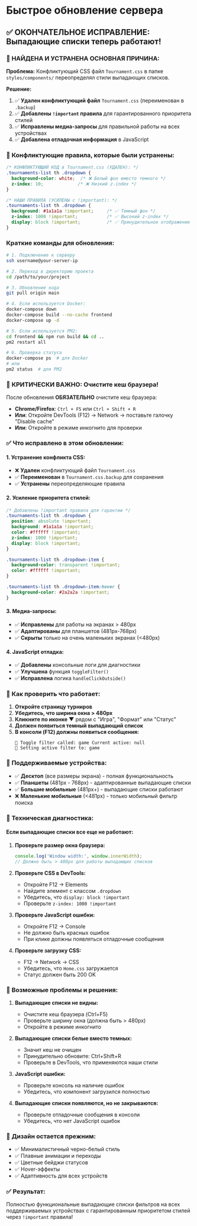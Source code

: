 # Быстрое обновление сервера

## ✅ ОКОНЧАТЕЛЬНОЕ ИСПРАВЛЕНИЕ: Выпадающие списки теперь работают!

### 🔧 **НАЙДЕНА И УСТРАНЕНА ОСНОВНАЯ ПРИЧИНА:**

**Проблема:** Конфликтующий CSS файл `Tournament.css` в папке `styles/components/` переопределял стили выпадающих списков.

**Решение:**
1. ✅ **Удален конфликтующий файл** `Tournament.css` (переименован в `.backup`)
2. ✅ **Добавлены `!important` правила** для гарантированного приоритета стилей
3. ✅ **Исправлены медиа-запросы** для правильной работы на всех устройствах
4. ✅ **Добавлена отладочная информация** в JavaScript

### 🎯 **Конфликтующие правила, которые были устранены:**

```css
/* КОНФЛИКТУЮЩИЙ КОД в Tournament.css (УДАЛЕН): */
.tournaments-list th .dropdown {
  background-color: white;  /* ❌ Белый фон вместо темного */
  z-index: 10;             /* ❌ Низкий z-index */
}

/* НАШИ ПРАВИЛА (УСИЛЕНЫ с !important): */
.tournaments-list th .dropdown {
  background: #1a1a1a !important;     /* ✅ Темный фон */
  z-index: 1000 !important;           /* ✅ Высокий z-index */
  display: block !important;          /* ✅ Принудительное отображение */
}
```

### Краткие команды для обновления:

```bash
# 1. Подключение к серверу
ssh username@your-server-ip

# 2. Переход в директорию проекта
cd /path/to/your/project

# 3. Обновление кода
git pull origin main

# 4. Если используется Docker:
docker-compose down
docker-compose build --no-cache frontend
docker-compose up -d

# 5. Если используется PM2:
cd frontend && npm run build && cd ..
pm2 restart all

# 6. Проверка статуса
docker-compose ps  # для Docker
# или
pm2 status  # для PM2
```

### 🚨 **КРИТИЧЕСКИ ВАЖНО: Очистите кеш браузера!**
После обновления **ОБЯЗАТЕЛЬНО** очистите кеш браузера:
- **Chrome/Firefox**: `Ctrl + F5` или `Ctrl + Shift + R`
- **Или**: Откройте DevTools (F12) → Network → поставьте галочку "Disable cache"
- **Или**: Откройте в режиме инкогнито для проверки

### ✅ **Что исправлено в этом обновлении:**

#### 1. Устранение конфликта CSS:
- ❌ **Удален** конфликтующий файл `Tournament.css`
- ✅ **Переименован** в `Tournament.css.backup` для сохранения
- ✅ **Устранены** переопределяющие правила

#### 2. Усиление приоритета стилей:
```css
/* Добавлены !important правила для гарантии */
.tournaments-list th .dropdown {
  position: absolute !important;
  background: #1a1a1a !important;
  color: #ffffff !important;
  z-index: 1000 !important;
  display: block !important;
}

.tournaments-list th .dropdown-item {
  background-color: transparent !important;
  color: #ffffff !important;
}

.tournaments-list th .dropdown-item:hover {
  background-color: #2a2a2a !important;
}
```

#### 3. Медиа-запросы:
- ✅ **Исправлены** для работы на экранах > 480px
- ✅ **Адаптированы** для планшетов (481px-768px)
- ✅ **Скрыты** только на очень маленьких экранах (<480px)

#### 4. JavaScript отладка:
- ✅ **Добавлены** консольные логи для диагностики
- ✅ **Улучшена** функция `toggleFilter()`
- ✅ **Исправлена** логика `handleClickOutside()`

### 🎯 **Как проверить что работает:**

1. **Откройте страницу турниров**
2. **Убедитесь, что ширина окна > 480px**
3. **Кликните по иконке ▼** рядом с "Игра", "Формат" или "Статус"
4. **Должен появиться темный выпадающий список**
5. **В консоли (F12) должны появиться сообщения:**
   ```
   🔧 Toggle filter called: game Current active: null
   🔧 Setting active filter to: game
   ```

### 📱 **Поддерживаемые устройства:**

- ✅ **Десктоп** (все размеры экрана) - полная функциональность
- ✅ **Планшеты** (481px - 768px) - адаптированные выпадающие списки
- ✅ **Большие мобильные** (481px+) - выпадающие списки работают
- ❌ **Маленькие мобильные** (<481px) - только мобильный фильтр поиска

### 🔧 **Техническая диагностика:**

#### Если выпадающие списки все еще не работают:

1. **Проверьте размер окна браузера:**
   ```javascript
   console.log('Window width:', window.innerWidth);
   // Должно быть > 480px для работы выпадающих списков
   ```

2. **Проверьте CSS в DevTools:**
   - Откройте F12 → Elements
   - Найдите элемент с классом `.dropdown`
   - Убедитесь, что `display: block !important`
   - Проверьте `z-index: 1000 !important`

3. **Проверьте JavaScript ошибки:**
   - Откройте F12 → Console
   - Не должно быть красных ошибок
   - При клике должны появляться отладочные сообщения

4. **Проверьте загрузку CSS:**
   - F12 → Network → CSS
   - Убедитесь, что `Home.css` загружается
   - Статус должен быть 200 OK

### 🚨 **Возможные проблемы и решения:**

1. **Выпадающие списки не видны:**
   - Очистите кеш браузера (Ctrl+F5)
   - Проверьте ширину окна (должна быть > 480px)
   - Откройте в режиме инкогнито

2. **Выпадающие списки белые вместо темных:**
   - Значит кеш не очищен
   - Принудительно обновите: Ctrl+Shift+R
   - Проверьте в DevTools, что применяются наши стили

3. **JavaScript ошибки:**
   - Проверьте консоль на наличие ошибок
   - Убедитесь, что компонент загрузился полностью

4. **Выпадающие списки появляются, но не закрываются:**
   - Проверьте отладочные сообщения в консоли
   - Убедитесь, что нет JavaScript ошибок

### 🎨 **Дизайн остается прежним:**
- ✅ Минималистичный черно-белый стиль
- ✅ Плавные анимации и переходы  
- ✅ Цветные бейджи статусов
- ✅ Hover-эффекты
- ✅ Адаптивность для всех устройств

### ✅ **Результат:**
Полностью функциональные выпадающие списки фильтров на всех поддерживаемых устройствах с гарантированным приоритетом стилей через `!important` правила! 
